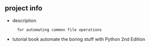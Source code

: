 project info
---
- description

        for automating common file operations
        

- tutorial book
    automate the boring stuff with Python 2nd Edition
